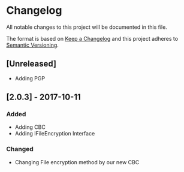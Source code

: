 # Changelog
All notable changes to this project will be documented in this file.

The format is based on [Keep a Changelog](http://keepachangelog.com/en/1.0.0/)
and this project adheres to [Semantic Versioning](http://semver.org/spec/v2.0.0.html).

## [Unreleased]
- Adding PGP 

## [2.0.3] - 2017-10-11
### Added
- Adding CBC
- Adding IFileEncryption Interface

### Changed
- Changing File encryption method by our new CBC